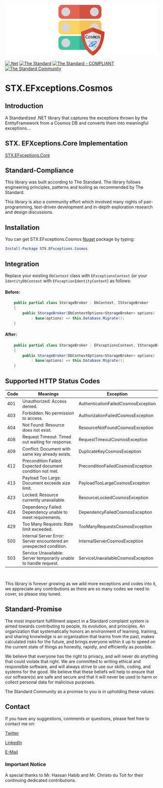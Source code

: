 ![STX.EFxceptions.Cosmos](https://raw.githubusercontent.com/The-Standard-Organization/STX.EFxceptions.Cosmos/main/Resources/Images/stx.efCosmos_git_logo.png)

[![.Net](https://github.com/The-Standard-Organization/STX.EFxceptions.Cosmos/actions/workflows/dotnet.yml/badge.svg)](https://github.com/The-Standard-Organization/STX.EFxceptions.Cosmos/actions/workflows/dotnet.yml)
[![The Standard](https://img.shields.io/github/v/release/hassanhabib/The-Standard?filter=v2.10.0&style=default&label=Standard%20Version&color=2ea44f)](https://github.com/hassanhabib/The-Standard)
[![The Standard - COMPLIANT](https://img.shields.io/badge/The_Standard-COMPLIANT-2ea44f)](https://github.com/hassanhabib/The-Standard)
[![The Standard Community](https://img.shields.io/discord/934130100008538142?color=%237289da&label=The%20Standard%20Community&logo=Discord)](https://discord.gg/vdPZ7hS52X)

# STX.EFxceptions.Cosmos

## Introduction
A Standardized .NET library that captures the exceptions thrown by the EntityFramework from a Cosmos DB and converts them into meaningful exceptions...

## STX. EFXceptions.Core Implementation

[STX.EFxceptions.Core](https://github.com/The-Standard-Organization/STX.EFxceptions.Core)

## Standard-Compliance
This library was built according to The Standard. The library follows engineering principles, patterns and tooling as recommended by The Standard.

This library is also a community effort which involved many nights of pair-programming, test-driven development and in-depth exploration research and design discussions.

## Installation 
You can get STX.EFxceptions.Cosmos [Nuget](https://www.nuget.org/packages/STX.EFxceptions.Cosmos) package by typing:
```powershell
Install-Package STX.EFxceptions.Cosmos
```

## Integration
Replace your existing ```DbContext``` class with ```EFxceptionsContext``` (or your `IdentityDbContext` with `EFxceptionIdentityContext`) as follows:

#### Before:
 
```csharp
    public partial class StorageBroker : DbContext, IStorageBroker
    {
        public StorageBroker(DbContextOptions<StorageBroker> options)
            : base(options) => this.Database.Migrate();
    }

```

#### After:
```csharp
    public partial class StorageBroker : EFxceptionsContext, IStorageBroker
    {
        public StorageBroker(DbContextOptions<StorageBroker> options)
            : base(options) => this.Database.Migrate();
    }

```

## Supported HTTP Status Codes

|Code|Meanings|Exception|
|--- |--- |--- |
|401|Unauthorized: Access denied.|AuthenticationFailedCosmosException|
|403|Forbidden: No permission to access.|	AuthorizationFailedCosmosException|
|404|Not Found: Resource does not exist.|ResourceNotFoundCosmosException|
|408|Request Timeout: Timed out waiting for response.|RequestTimeoutCosmosException|
|409|Conflict: Document with same key already exists.|DuplicateKeyCosmosException|
|412|Precondition Failed: Expected document condition not met.|PreconditionFailedCosmosException|
|413|Payload Too Large: Document exceeds size limit.|PayloadTooLargeCosmosException|
|423|Locked: Resource currently unavailable.|ResourceLockedCosmosException|
|424|Dependency Failed: Dependency unable to meet requirements.|DependencyFailedCosmosException|
|429|Too Many Requests: Rate limit exceeded.|TooManyRequestsCosmosException|
|500|Internal Server Error: Server encountered an unexpected condition.|InternalServerCosmosException|
|503|Service Unavailable: Server temporarily unable to handle request.|ServiceUnavailableCosmosException|

<br >

This library is forever growing as we add more exceptions and codes into it, we appreciate any contributions as there are so many codes we need to cover, so please stay tuned.

## Standard-Promise
The most important fulfillment aspect in a Standard complaint system is aimed towards contributing to people, its evolution, and principles.
An organization that systematically honors an environment of learning, training, and sharing knowledge is an organization that learns from the past, makes calculated risks for the future, 
and brings everyone within it up to speed on the current state of things as honestly, rapidly, and efficiently as possible. 
 
We believe that everyone has the right to privacy, and will never do anything that could violate that right.
We are committed to writing ethical and responsible software, and will always strive to use our skills, coding, and systems for the good.
We believe that these beliefs will help to ensure that our software(s) are safe and secure and that it will never be used to harm or collect personal data for malicious purposes.
 
The Standard Community as a promise to you is in upholding these values.

## Contact

If you have any suggestions, comments or questions, please feel free to contact me on:

[Twitter](https://twitter.com/hassanrezkhabib)

[LinkedIn](https://www.linkedin.com/in/hassanrezkhabib/)

[E-Mail](mailto:hassanhabib@live.com)

### Important Notice
A special thanks to Mr. Hassan Habib and Mr. Christo du Toit for their continuing dedicated contributions.
